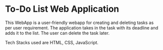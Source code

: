 # To-Do List Web Application
This WebApp is a user-friendly webapp for creating and deleting tasks as per user requirement. The application takes in the task with its deadline and adds it to the list.
The user can delete the task later.



Tech Stacks used are HTML, CSS, JavaScript.
